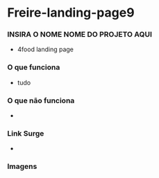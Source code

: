 # Freire-landing-page9

### INSIRA O NOME NOME DO PROJETO AQUI
- 4food landing page

### O que funciona
- tudo

### O que não funciona
- 

### Link Surge 
- 

### Imagens
